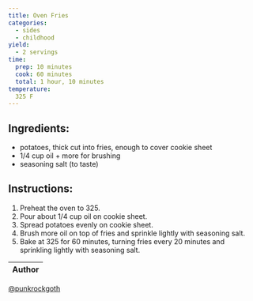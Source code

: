 ```yaml
---
title: Oven Fries
categories:
  - sides
  - childhood
yield:
  - 2 servings
time:  
  prep: 10 minutes
  cook: 60 minutes
  total: 1 hour, 10 minutes
temperature:
  325 F
---
```


## Ingredients:
* potatoes, thick cut into fries, enough to cover cookie sheet
* 1/4 cup oil + more for brushing
* seasoning salt (to taste)

## Instructions:
1. Preheat the oven to 325. 
2. Pour about 1/4 cup oil on cookie sheet.
3. Spread potatoes evenly on cookie sheet.
4. Brush more oil on top of fries and sprinkle lightly with seasoning salt.
5. Bake at 325 for 60 minutes, turning fries every 20 minutes and sprinkling lightly with seasoning salt.

Author |
------ |
[@punkrockgoth](https://github.com/punkrockgoth)
